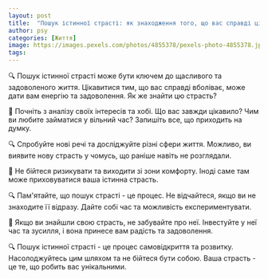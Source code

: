 ```yaml
---
layout: post
title:  "Пошук істинної страсті: як знаходження того, що вас справді цікавить, впливає на якість життя."
author: psy
categories: [Життя]
image: https://images.pexels.com/photos/4855378/pexels-photo-4855378.jpeg?auto=compress&cs=tinysrgb&fit=crop&h=627&w=1200
tags: 
---
```


🔍 Пошук істинної страсті може бути ключем до щасливого та задоволеного життя. Цікавитися тим, що вас справді вболіває, може дати вам енергію та задоволення. Як же знайти цю страсть?

🔎 Почніть з аналізу своїх інтересів та хобі. Що вас завжди цікавило? Чим ви любите займатися у вільний час? Запишіть все, що приходить на думку.

🔍 Спробуйте нові речі та досліджуйте різні сфери життя. Можливо, ви виявите нову страсть у чомусь, що раніше навіть не розглядали.

🔎 Не бійтеся ризикувати та виходити зі зони комфорту. Іноді саме там може приховуватися ваша істинна страсть.

🔍 Пам'ятайте, що пошук страсті - це процес. Не відчайтеся, якщо ви не знаходите її відразу. Дайте собі час та можливість експериментувати.

🔎 Якщо ви знайшли свою страсть, не забувайте про неї. Інвестуйте у неї час та зусилля, і вона принесе вам радість та задоволення.

🔍 Пошук істинної страсті - це процес самовідкриття та розвитку. Насолоджуйтесь цим шляхом та не бійтеся бути собою. Ваша страсть - це те, що робить вас унікальними.


